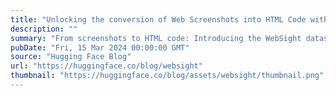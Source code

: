 ```yaml
---
title: "Unlocking the conversion of Web Screenshots into HTML Code with the WebSight Dataset"
description: ""
summary: "From screenshots to HTML code: Introducing the WebSight dataset In the world of web development, tur..."
pubDate: "Fri, 15 Mar 2024 00:00:00 GMT"
source: "Hugging Face Blog"
url: "https://huggingface.co/blog/websight"
thumbnail: "https://huggingface.co/blog/assets/websight/thumbnail.png"
---
```


